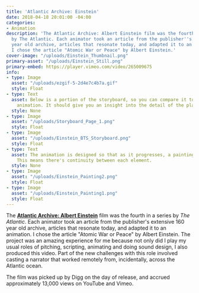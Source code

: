 ```yaml
---
title: 'Atlantic Archive: Einstein'
date: 2018-04-18 20:01:00 -04:00
categories:
- Animation
description: 'The Atlantic Archive: Albert Einstein film was the fourth in a series
  by The Atlantic. Each animator took an article from the publisher''s extensive 160
  year old archive, articles that resonate today, and adapted it to an animation.
  I chose the article "Atomic War or Peace" by Albert Einstein.'
cover-image: "/uploads/Einstein_Thumbnail.png"
primary-asset: "/uploads/Einstein_Still.png"
primary-embed: https://player.vimeo.com/video/265009675
info:
- type: Image
  asset: "/uploads/ezgif-5-2d4e7c4b7a.gif"
  style: Float
- type: Text
  asset: Below is a portion of the storyboard, so you can compare it to the final
    animation. It should give you an insight into the detail of the planning process.
  style: None
- type: Image
  asset: "/uploads/Storyboard_Page_1.png"
  style: Float
- type: Image
  asset: "/uploads/Einstein_BTS_Storyboard.png"
  style: Float
- type: Text
  asset: The animation is designed so that as it progresses, a painting is assembled.
    This means there's continuity between each element.
  style: None
- type: Image
  asset: "/uploads/Einstein_Painting2.png"
  style: Float
- type: Image
  asset: "/uploads/Einstein_Painting1.png"
  style: Float
---
```


The [**Atlantic Archive: Albert Einstein**](https://www.theatlantic.com/video/index/557987/einstein-atomic-war/) film was the fourth in a series by _The Atlantic_. Each animator took an article from the publisher's extensive 160 year old archive, articles that resonate today, and adapted it to an animation. I chose the article "Atomic War or Peace" by Albert Einstein. The project was an amazing experience for me because not only did I play my usual roles of pitching, scripting, animating and doing sound design, I also produced this video. Part of the new challenges with this role involved casting a narrator that worked remotely from, incidentally, across the Atlantic ocean.

The film was picked up by Digg on the day of release, and accrued approximately 13,000 views on YouTube and Vimeo.